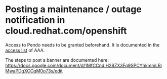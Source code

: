 # Posting a maintenance / outage notification in cloud.redhat.com/openshift

Access to Pendo needs to be granted beforehand. It is documented in the [access list](../AAA.md#15-access-and-surfaces-list) of AAA.

The steps to post a banner are documented here:
https://docs.google.com/document/d/1MfCCndIH28ZX3Fq9SPCYhkmmLRiMwaPDgXCCqM0o73s/edit
